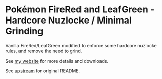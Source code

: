 # Pokémon FireRed and LeafGreen - Hardcore Nuzlocke / Minimal Grinding

Vanilla FireRed/LeafGreen modified to enforce some hardcore nuzlocke rules, and remove the need to grind.

See [my website](https://jakebarn.es/pokemon) for more details and downloads.

See [upstream](https://github.com/pret/pokefirered) for original README.
